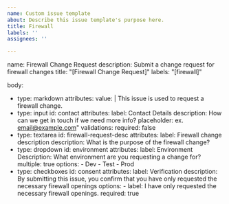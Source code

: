 ```yaml
---
name: Custom issue template
about: Describe this issue template's purpose here.
title: Firewall
labels: ''
assignees: ''

---
```


name: Firewall Change Request
description: Submit a change request for firewall changes
title: "[Firewall Change Request]"
labels: "[firewall]"

body:
  - type: markdown
    attributes:
      value: |
        This issue is used to request a firewall change.
  - type: input
    id: contact
    attributes:
      label: Contact Details
      description: How can we get in touch if we need more info?
      placeholder: ex. email@example.com"
    validations:
      required: false
  - type: textarea
    id: firewall-request-desc
    attributes:
      label: Firewall change description
      description: What is the purpose of the firewall change?
  - type: dropdown
    id: environment
    attributes:
      label: Environment
      Description: What environment are you requesting a change for?
      multiple: true
      options:
        - Dev
        - Test
        - Prod
  - type: checkboxes
    id: consent
    attributes:
      label: Verification
      description: By submitting this issue, you confirm that you have only requested the necessary firewall openings
      options:
        - label: I have only requested the necessary firewall openings.
          required: true
